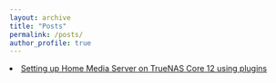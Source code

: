 ```yaml
---
layout: archive
title: "Posts"
permalink: /posts/
author_profile: true
---
```




<li> <a href="/posts/installing-plugins-on-truenas-core-12"> Setting up Home Media Server on TrueNAS Core 12  using plugins </a> </li>
